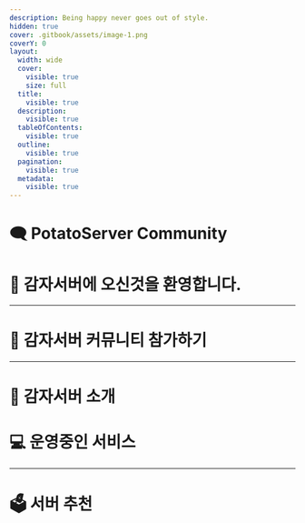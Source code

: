 ```yaml
---
description: Being happy never goes out of style.
hidden: true
cover: .gitbook/assets/image-1.png
coverY: 0
layout:
  width: wide
  cover:
    visible: true
    size: full
  title:
    visible: true
  description:
    visible: true
  tableOfContents:
    visible: true
  outline:
    visible: true
  pagination:
    visible: true
  metadata:
    visible: true
---
```


# 🗨️ PotatoServer Community

# 👋 감자서버에 오신것을 환영합니다.

***

# 👥 감자서버 커뮤니티 참가하기

***

# 📑 감자서버 소개

# 💻 운영중인 서비스

***

# 🗳 서버 추천

